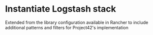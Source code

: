 # Instantiate Logstash stack

Extended from the library configuration available in Rancher to include
additional patterns and filters for Project42's implementation
